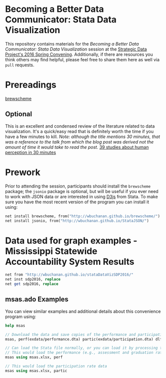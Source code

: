 # Becoming a Better Data Communicator: Stata Data Visualization
This repository contains materials for the _Becoming a Better Data Communicator: Stata Data Visualization_ session at the [Strategic Data Project's 2016 Spring Convening](http://sdp.cepr.harvard.edu/event/beyond-numbers-convening).  Additionally, if there are resources you think others may find helpful, please feel free to share them here as well via `pull` requests.  

# Prereadings
[brewscheme](http://wbuchanan.github.io/brewscheme/brewscheme.pdf) 

## Optional
This is an excellent and condensed review of the literature related to data visualization.  It's a quick/easy read that is definitely worth the time if you have a few minutes to kill.  _Note: although the title mentions 30 minutes, that was a reference to the talk from which the blog post was derived not the amount of time it would take to read the post._
[39 studies about human perception in 30 minutes](https://medium.com/@kennelliott/39-studies-about-human-perception-in-30-minutes-4728f9e31a73#.e7q4hqv13)

# Prework
Prior to attending the session, participants should install the `brewscheme` package; the `jsonio` package is optional, but will be useful if you ever need to work with JSON data or are interested in using [D3js](https://www.d3js.org) from Stata.  To make sure you have the most recent version of the program you can install it using:

```Stata
net install brewscheme, from("http://wbuchanan.github.io/brewscheme/")
net install jsonio, from("http://wbuchanan.github.io/StataJSON/")
```

# Data used for graph examples - Mississippi Statewide Accountability System Results

```Stata
net from "http://wbuchanan.github.io/stataDataVizSDP2016/"
net inst sdp2016, replace
net get sdp2016, replace
```


## msas.ado Examples
You can view similar examples and additional details about this convenience program using:

```Stata
help msas
```


```Stata
// Download the data and save copies of the performance and participation data to disk
msas, perf(exdata/performance.dta) partic(exdata/participation.dta) dlf(msas.xlsx)

// Can load the Stata file normally, or you can load it by processing the MS Excel file
// This would load the performance (e.g., assessment and graduation rate) data
msas using msas.xlsx, perf

// This would load the participation rate data
msas using msas.xlsx, partic

```




